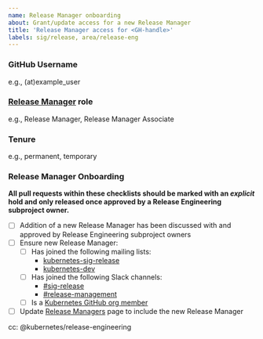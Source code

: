```yaml
---
name: Release Manager onboarding
about: Grant/update access for a new Release Manager
title: 'Release Manager access for <GH-handle>'
labels: sig/release, area/release-eng
---
```


### GitHub Username

e.g., (at)example_user

### [Release Manager](https://git.k8s.io/sig-release/release-managers.md) role

e.g., Release Manager, Release Manager Associate

### Tenure

<!--
Provide reasoning behind the tenure selection here.
For temporary access, we should specify a revocation time AND keep the issue open until the temporary Release Manager has been offboarded.

Examples:
- temporary: Alice is a Release Manager Associate being granted temporary elevated access to cut releases. Access should be revoked after the x.y.z-alpha.m release is cut.
- temporary: Carmen is a Release Team Lead being granted Release Manager Associate access to observe Release Management during the x.y release cycle. Access should be revoked once the x.y cycle is complete.
-->
e.g., permanent, temporary

### Release Manager Onboarding

**All pull requests within these checklists should be marked with an _explicit_ hold and only released once approved by a Release Engineering subproject owner.**

- [ ] Addition of a new Release Manager has been discussed with and approved by Release Engineering subproject owners
- [ ] Ensure new Release Manager:
  - [ ] Has joined the following mailing lists:
    - [kubernetes-sig-release](https://groups.google.com/forum/#!forum/kubernetes-sig-release)
    - [kubernetes-dev](https://groups.google.com/a/kubernetes.io/g/dev)
  - [ ] Has joined the following Slack channels:
    - [#sig-release](https://kubernetes.slack.com/messages/C2C40FMNF)
    - [#release-management](https://kubernetes.slack.com/messages/CJH2GBF7Y)
  - [ ] Is a [Kubernetes GitHub org member](https://github.com/kubernetes/community/blob/master/community-membership.md#member)
- [ ] Update [Release Managers](https://git.k8s.io/website/content/en/releases/release-managers.md) page to include the new Release Manager

<!-- 
Uncomment the appropriate checklist for the Release Manager role the new candidate will hold.

As you work through the checklist, use the following PRs as guides:
- k/sig-release: https://github.com/kubernetes/sig-release/pull/868
- k/org: https://github.com/kubernetes/org/pull/1440
- k/release: https://github.com/kubernetes/release/pull/950
- k/k8s.io: https://github.com/kubernetes/k8s.io/pull/481
- k/test-infra: https://github.com/kubernetes/test-infra/pull/15465
- k/community: https://github.com/kubernetes/community/pull/4284
-->

<!--
### Release Manager

- [ ] Release Manager has agreed to abide by the guidelines set forth in the
  [Security Release Process](https://git.k8s.io/security/security-release-process.md), specifically the embargo on CVE communications.
  (This must be done as an issue comment by the incoming Release Manager.)
- [ ] Update GitHub configurations in [(`kubernetes/org`)](https://git.k8s.io/org/config)
  - [ ] [`kubernetes` org teams](https://git.k8s.io/org/config/kubernetes/sig-release/teams.yaml)
    - `milestone-maintainers`
    - `publishing-bot-maintainers`
    - `release-engineering`
    - `release-managers`
  - [ ] [`kubernetes-nightly` org teams](https://git.k8s.io/org/config/kubernetes-nightly/sig-release/teams.yaml)
    - `publishing-bot-maintainers`
- [ ] Update `OWNERS` and Google Groups/GCP IAM memberships
  - [ ] `kubernetes/sig-release` `OWNERS_ALIASES`
    - Add entry in the `release-engineering-reviewers` section
      (only if they are not already in the `release-engineering-reviewers`
      or `release-engineering-approvers` section)
  - [ ] `kubernetes/release` `OWNERS_ALIASES`
    - Add entry in the `release-engineering-reviewers` section
      (only if they are not already in the `release-engineering-reviewers`
      or `release-engineering-approvers` section)
  - [ ] `kubernetes/test-infra` `OWNERS_ALIASES`
    - Add entries in the following sections:
      - `release-engineering-reviewers`
      - `release-engineering-approvers`
      - `publishing-bot-reviewers`
  - [ ] `kubernetes/kubernetes`
    - [ ] `OWNERS_ALIASES`
      - Add entry in the `release-engineering-reviewers` section
    - [ ] `staging/publishing/OWNERS`
      - Add entry in the `reviewers` sectionpublishing-bot-reviewers
  - [ ] `kubernetes/k8s.io`
    - [ ] `OWNERS_ALIASES`
      - Add entries in the following sections:
        - `release-engineering-approvers`
        - `publishing-bot-reviewers`
    - [ ] Update Google Groups/GCP IAM membership [(`kubernetes/k8s.io`)](https://git.k8s.io/k8s.io/groups/groups.yaml)
      - `k8s-infra-release-editors@`
      - `k8s-infra-release-viewers@`
      - `release-managers@`
      - `release-managers-private@`
  - [ ] `kubernetes/publishing-bot` `OWNERS_ALIASES`
    - Add entry in the `release-engineering-approvers` section
- [ ] Manually grant permission to post on [kubernetes-announce](https://groups.google.com/forum/#!forum/kubernetes-announce)
- [ ] Manually add to the [Release Team Google Group](https://groups.google.com/a/kubernetes.io/g/release-team)
- [ ] Update Slack `release-managers` User Group [(`kubernetes/community`)](https://git.k8s.io/community/communication/slack-config/sig-release/usergroups.yaml)
-->

<!--
### Release Manager Associate

- [ ] Update GitHub teams [(`kubernetes/org`)](https://git.k8s.io/org/config/kubernetes/sig-release/teams.yaml)
  - `milestone-maintainers`
  - `release-engineering`
- [ ] Update Google Groups/GCP IAM membership [(`kubernetes/k8s.io`)](https://git.k8s.io/k8s.io/groups/groups.yaml)
  - `k8s-infra-release-viewers@`
  - `release-managers@`
-->

cc: @kubernetes/release-engineering
